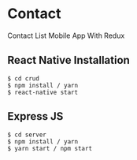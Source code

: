 # Contact
Contact List Mobile App With Redux


## React Native Installation

```
$ cd crud
$ npm install / yarn
$ react-native start

```

## Express JS

```
$ cd server
$ npm install / yarn
$ yarn start / npm start

```